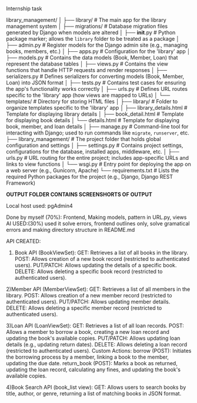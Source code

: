 Internship task 

library_management/
│
├── library/                          # The main app for the library management system
│   ├── migrations/                   # Database migration files generated by Django when models are altered
│   ├── __init__.py                   # Python package marker; allows the `library` folder to be treated as a package
│   ├── admin.py                      # Register models for the Django admin site (e.g., managing books, members, etc.)
│   ├── apps.py                       # Configuration for the 'library' app
│   ├── models.py                     # Contains the data models (Book, Member, Loan) that represent the database tables
│   ├── views.py                      # Contains the view functions that handle HTTP requests and render responses
│   ├── serializers.py                # Defines serializers for converting models (Book, Member, Loan) into JSON format
│   ├── tests.py                      # Contains test cases for ensuring the app's functionality works correctly
│   ├── urls.py                       # Defines URL routes specific to the 'library' app (how views are mapped to URLs)
│   └── templates/                    # Directory for storing HTML files
│       ├── library/                  # Folder to organize templates specific to the 'library' app
│           ├── library_details.html  # Template for displaying library details
│           ├── book_detail.html     # Template for displaying book details
│           └── details.html         # Template for displaying book, member, and loan details
│
├── manage.py                         # Command-line tool for interacting with Django; used to run commands like `migrate`, `runserver`, etc.
├── library_management/               # The project folder that holds global configuration and settings
│   ├── settings.py                   # Contains project settings, configurations for the database, installed apps, middleware, etc.
│   ├── urls.py                       # URL routing for the entire project; includes app-specific URLs and links to view functions
│   └── wsgi.py                       # Entry point for deploying the app on a web server (e.g., Gunicorn, Apache)
└── requirements.txt                  # Lists the required Python packages for the project (e.g., Django, Django REST Framework)


**OUTPUT FOLDER CONTAINS SCREENSHORTS OF OUTPUT**

Local host used: pgAdmin4 

Done by myself (70%): Frontend, Making models, pattern in URL.py, views
AI USED:(30%) used it solve errors, frontend outlines only, solve gramatical errors and making directory structure in README.md

API CREATED:
1) Book API (BookViewSet):
GET: Retrieves a list of all books in the library.
POST: Allows creation of a new book record (restricted to authenticated users).
PUT/PATCH: Allows updating the details of a specific book.
DELETE: Allows deleting a specific book record (restricted to authenticated users).

2)Member API (MemberViewSet):
GET: Retrieves a list of all members in the library.
POST: Allows creation of a new member record (restricted to authenticated users).
PUT/PATCH: Allows updating member details.
DELETE: Allows deleting a specific member record (restricted to authenticated users).

3)Loan API (LoanViewSet):
GET: Retrieves a list of all loan records.
POST: Allows a member to borrow a book, creating a new loan record and updating the book's available copies.
PUT/PATCH: Allows updating loan details (e.g., updating return dates).
DELETE: Allows deleting a loan record (restricted to authenticated users).
Custom Actions:
borrow (POST): Initiates the borrowing process by a member, linking a book to the member, updating the due date.
return_book (POST): Marks a book as returned, updating the loan record, calculating any fines, and updating the book's available copies.

4)Book Search API (book_list view):
GET: Allows users to search books by title, author, or genre, returning a list of matching books in JSON format.
